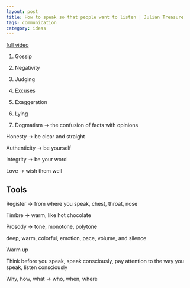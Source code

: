 ```yaml
---
layout: post
title: How to speak so that people want to listen | Julian Treasure
tags: communication
category: ideas
--- 
```


[full video](https://www.youtube.com/watch?v=eIho2S0ZahI)

1. Gossip 

2. Negativity

3. Judging 

4. Excuses 

5. Exaggeration 

6. Lying 

7. Dogmatism -> the confusion of facts with opinions 



Honesty  -> be clear and straight
 
Authenticity -> be yourself

Integrity -> be your word 

Love -> wish them well 



## Tools 

Register -> from where you speak, chest, throat, nose

Timbre -> warm, like hot chocolate 

Prosody -> tone, monotone, polytone 

deep, warm, colorful, emotion, pace, volume, and silence 


Warm up 

Think before you speak, speak consciously, pay attention to the way you speak, listen consciously 

Why, how, what -> who, when, where 
